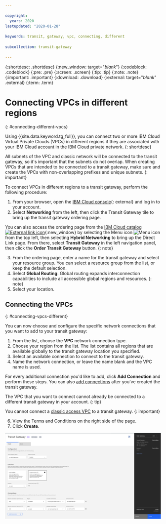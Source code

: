 ```yaml
---

copyright:
  years: 2020
lastupdated: "2020-01-28"

keywords: transit, gateway, vpc, connecting, different

subcollection: transit-gateway

---
```


{:shortdesc: .shortdesc}
{:new_window: target="_blank_"}
{:codeblock: .codeblock}
{:pre: .pre}
{:screen: .screen}
{:tip: .tip}
{:note: .note}
{:important: .important}
{:download: .download}
{:external: target="_blank_" .external}
{:term: .term}

# Connecting VPCs in different regions
{: #connecting-different-vpcs}

Using {{site.data.keyword.tg_full}}, you can connect two or more IBM Cloud Virtual Private Clouds (VPCs) in different regions if they are associated with your IBM Cloud account in the IBM Cloud private network.
{: shortdesc}

All subnets of the VPC and classic network will be connected to the transit gateway, so it's important that the subnets do not overlap. When creating VPCs that are intended to be connected to a transit gateway, make sure and create the VPCs with non-overlapping prefixes and unique subnets.
{: important}

To connect VPCs in different regions to a transit gateway, perform the following procedure:

1. From your browser, open the [IBM Cloud console](https://cloud.ibm.com/catalog){: external} and log in to your account.
2. Select **Networking** from the left, then click the Transit Gateway tile to bring up the transit gateway ordering page.

You can also access the ordering page from the [IBM Cloud catalog ![External link icon](../../icons/launch-glyph.svg "External link icon")](https://cloud.ibm.com){:new_window} by selecting the Menu icon ![Menu icon](../../icons/icon_hamburger.svg) from the top left, then selecting **Hybrid Networking** to bring up the Direct Link page. From there, select **Transit Gateway** in the left navigation panel, then click the **Order Transit Gateway** button.
{: note}

3. From the ordering page, enter a name for the transit gateway and select your resource group. You can select a resource group from the list, or keep the default selection.
4. Select **Global Routing**.
  Global routing expands interconnection capabilities to include all accessible global regions and resources.
  {: note}
5. Select your location.

## Connecting the VPCs
{: #connecting-vpcs-different}

You can now choose and configure the specific network connections that you want to add to your transit gateway:
1. From the list, choose the **VPC** network connection type.
2. Choose your region from the list. The list contains all regions that are available globally to the transit gateway location you specified.
3. Select an available connection to connect to the transit gateway.
4. Name the network connection, or leave the name blank and the VPC name is used.

  For every additional connection you'd like to add, click **Add Connection** and perform these steps. You can also [add connections](/docs/infrastructure/transit-gateway?topic=transit-gateway-adding-connections) after you've created the transit gateway.

  The VPC that you want to connect cannot already be connected to a different transit gateway in your account.
  {: tip}

  You cannot connect a [classic access VPC](/docs/vpc?topic=vpc-setting-up-access-to-classic-infrastructure) to a transit gateway.
  {: important}

6. View the Terms and Conditions on the right side of the page.
7. Click **Create**.

![Connect Global VPCs](images/4-connectGlobalVPCs.png "Connect Global VPCs")    
